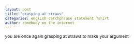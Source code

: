 ```yaml
---
layout: post
title: "grasping at straws"
categories: english catchphrase statement Tshirt
author: somebody on the internet
---
```


you are once again grasping at straws to make your argument
